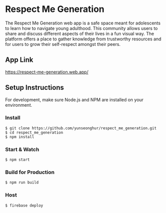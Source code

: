 # Respect Me Generation
The Respect Me Generation web app is a safe space meant for adolescents to learn how to navigate young adulthood. This community allows users to share and discuss different aspects of their lives in a fun visual way. The platform offers a place to gather knowledge from trustworthy resources and for users to grow their self-respect amongst their peers.

## App Link
https://respect-me-generation.web.app/

## Setup Instructions
For development, make sure Node.js and NPM are installed on your environment.

### Install
`$ git clone https://github.com/yunseonghur/respect_me_generation.git`<br/>
`$ cd respect_me_generation`<br/>
`$ npm install`

### Start & Watch
`$ npm start`

### Build for Production
`$ npm run build`

### Host
`$ firebase deploy`
